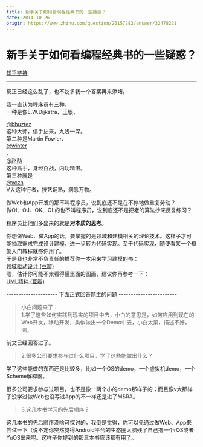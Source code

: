 ```yaml
---
title: 新手关于如何看编程经典书的一些疑惑？
date: 2014-10-26
origin: https://www.zhihu.com/question/26157282/answer/32478221
---
```

# 新手关于如何看编程经典书的一些疑惑？

[知乎链接](https://www.zhihu.com/question/26157282/answer/32478221)

---------

<span class="RichText ztext CopyrightRichText-richText" itemprop="text"><p>反正已经这么乱了，也不妨多我一个答案再来添堵。</p><p>我一直认为程序员有三种。<br>一种是像E.W.Dijkstra、王垠、 <span><span class="UserLink"><div class="Popover"><div id="Popover8-toggle" aria-haspopup="true" aria-expanded="false" aria-owns="Popover8-content"><a class="UserLink-link" data-za-detail-view-element_name="User" target="_blank" href="//www.zhihu.com/people/dcddea61834f6b2dcb515f393fe29575">@bhuztez</a></div></div></span></span>这种大师，信手拈来，九浅一深。<br>第二种是Martin Fowler、 <span><span class="UserLink"><div class="Popover"><div id="Popover9-toggle" aria-haspopup="true" aria-expanded="false" aria-owns="Popover9-content"><a class="UserLink-link" data-za-detail-view-element_name="User" target="_blank" href="//www.zhihu.com/people/ec03b8e839a6fb763e1b8113455362db">@winter</a></div></div></span></span> 、<span><span class="UserLink"><div class="Popover"><div id="Popover10-toggle" aria-haspopup="true" aria-expanded="false" aria-owns="Popover10-content"><a class="UserLink-link" data-za-detail-view-element_name="User" target="_blank" href="//www.zhihu.com/people/78e3b98074a915b222ae1be4ab038a6e">@赵劼</a></div></div></span></span>这种高手，身经百战，内功精湛。<br>第三种就是  <span><span class="UserLink"><div class="Popover"><div id="Popover11-toggle" aria-haspopup="true" aria-expanded="false" aria-owns="Popover11-content"><a class="UserLink-link" data-za-detail-view-element_name="User" target="_blank" href="//www.zhihu.com/people/0970f947b898ecc0ec035f9126dd4e08">@vczh</a></div></div></span></span> V大这种行者，技艺娴熟，洞悉万物。</p><p>做Web和App开发的那不叫程序员，说到底还不是在不停地做重复劳动？<br>做OI、OJ、OK、OL的也不叫程序员，说到底还不是把老的算法抄来反复练习？</p><p>程序员比他们多出来的就是<b>对本质的思考</b>。</p><p>你想做Web、做App的话，要掌握的是领域和建模相关的理论技术。这样子才可能抽取需求完成设计建模，进一步转为代码实现。至于代码实现，随便看某一个框架入门教程就够你用了。<br>于是我也非常不负责任的推荐你一本用来学习建模的书：<br><a href="https://link.zhihu.com/?target=http%3A//book.douban.com/subject/5344973/" class=" wrap external" target="_blank" rel="nofollow noreferrer">领域驱动设计 (豆瓣)</a><br>嗯，估计你可能不太看得懂里面的图画，建议你再参考一下：<br><a href="https://link.zhihu.com/?target=http%3A//book.douban.com/subject/10798193/" class=" wrap external" target="_blank" rel="nofollow noreferrer">UML精粹 (豆瓣)</a></p>---------------------   下面正式回答题主的问题   ------------------------<br><blockquote>小白问题来了：<br>1.学了这些如何实践到现实的项目中去，小白的意思是，如何应用到现在的Web开发，移动开发，类似做出一个Demo中去，小白太菜，描述不好，囧。</blockquote>前文已经回答过了。<br><blockquote>2.很多公司要求参与过什么项目，学了这些能做出什么？</blockquote><p>学了这些能做的东西还是比较多，比如一个OS的demo，一个虚拟机demo，一个Scheme解释器。</p>很多公司要求参与过项目，也不是像一两个小的demo那样子的；而且像v大那样子没学过做Web也没写过App的不一样还是进了M$RA。<br><blockquote>3.这几本书学习的先后顺序？</blockquote>这几本书的先后顺序没啥可探讨的，我倒是觉得，你可以先通过做Web、App来尝试一下（说不定你突然觉得Android平台的生态圈太脑残了自己撸一个rOS或者YuOS出来呢。这样子你提到的那三本书应该都有用了。</span>